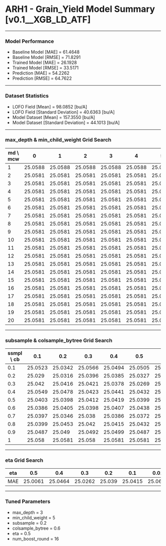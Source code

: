 # ARH1 - Grain_Yield Model Summary [v0.1__XGB_LD_ATF]

***

### Model Performance

- Baseline Model [MAE] = 61.4648
- Baseline Model [RMSE] = 71.8291
- Trained Model [MAE] = 26.1928
- Trained Model [RMSE] = 33.5171
- Prediction [MAE] = 54.2262
- Prediction [RMSE] = 64.7622
***

### Dataset Statistics

- LOFO Field [Mean] = 98.0852 [bu/A]
- LOFO Field [Standard Deviation] = 40.6363 [bu/A]
- Model Dataset [Mean] = 157.3550 [bu/A]
- Model Dataset [Standard Deviation] = 44.1013 [bu/A]
***

### max_depth & min_child_weight Grid Search

|   md \ mcw |       0 |       1 |       2 |       3 |       4 |       5 |       6 |       7 |       8 |       9 |      10 |      11 |      12 |      13 |      14 |      15 |      16 |      17 |      18 |      19 |      20 |
|------------|---------|---------|---------|---------|---------|---------|---------|---------|---------|---------|---------|---------|---------|---------|---------|---------|---------|---------|---------|---------|---------|
|          1 | 25.0588 | 25.0588 | 25.0588 | 25.0588 | 25.0588 | 25.0588 | 25.0588 | 25.0588 | 25.0588 | 25.0588 | 25.0588 | 25.0588 | 25.0588 | 25.0588 | 25.0588 | 25.0588 | 25.0588 | 25.0588 | 25.0588 | 25.0588 | 25.0588 |
|          2 | 25.0581 | 25.0581 | 25.0581 | 25.0581 | 25.0581 | 25.0581 | 25.0581 | 25.0581 | 25.0581 | 25.0581 | 25.0581 | 25.0581 | 25.0581 | 25.0581 | 25.0581 | 25.0581 | 25.0581 | 25.0581 | 25.0581 | 25.0581 | 25.0581 |
|          3 | 25.0581 | 25.0581 | 25.0581 | 25.0581 | 25.0581 | 25.0581 | 25.0581 | 25.0581 | 25.0581 | 25.0581 | 25.0581 | 25.0581 | 25.0581 | 25.0581 | 25.0581 | 25.0581 | 25.0581 | 25.0581 | 25.0581 | 25.0581 | 25.0581 |
|          4 | 25.0581 | 25.0581 | 25.0581 | 25.0581 | 25.0581 | 25.0581 | 25.0581 | 25.0581 | 25.0581 | 25.0581 | 25.0581 | 25.0581 | 25.0581 | 25.0581 | 25.0581 | 25.0581 | 25.0581 | 25.0581 | 25.0581 | 25.0581 | 25.0581 |
|          5 | 25.0581 | 25.0581 | 25.0581 | 25.0581 | 25.0581 | 25.0581 | 25.0581 | 25.0581 | 25.0581 | 25.0581 | 25.0581 | 25.0581 | 25.0581 | 25.0581 | 25.0581 | 25.0581 | 25.0581 | 25.0581 | 25.0581 | 25.0581 | 25.0581 |
|          6 | 25.0581 | 25.0581 | 25.0581 | 25.0581 | 25.0581 | 25.0581 | 25.0581 | 25.0581 | 25.0581 | 25.0581 | 25.0581 | 25.0581 | 25.0581 | 25.0581 | 25.0581 | 25.0581 | 25.0581 | 25.0581 | 25.0581 | 25.0581 | 25.0581 |
|          7 | 25.0581 | 25.0581 | 25.0581 | 25.0581 | 25.0581 | 25.0581 | 25.0581 | 25.0581 | 25.0581 | 25.0581 | 25.0581 | 25.0581 | 25.0581 | 25.0581 | 25.0581 | 25.0581 | 25.0581 | 25.0581 | 25.0581 | 25.0581 | 25.0581 |
|          8 | 25.0581 | 25.0581 | 25.0581 | 25.0581 | 25.0581 | 25.0581 | 25.0581 | 25.0581 | 25.0581 | 25.0581 | 25.0581 | 25.0581 | 25.0581 | 25.0581 | 25.0581 | 25.0581 | 25.0581 | 25.0581 | 25.0581 | 25.0581 | 25.0581 |
|          9 | 25.0581 | 25.0581 | 25.0581 | 25.0581 | 25.0581 | 25.0581 | 25.0581 | 25.0581 | 25.0581 | 25.0581 | 25.0581 | 25.0581 | 25.0581 | 25.0581 | 25.0581 | 25.0581 | 25.0581 | 25.0581 | 25.0581 | 25.0581 | 25.0581 |
|         10 | 25.0581 | 25.0581 | 25.0581 | 25.0581 | 25.0581 | 25.0581 | 25.0581 | 25.0581 | 25.0581 | 25.0581 | 25.0581 | 25.0581 | 25.0581 | 25.0581 | 25.0581 | 25.0581 | 25.0581 | 25.0581 | 25.0581 | 25.0581 | 25.0581 |
|         11 | 25.0581 | 25.0581 | 25.0581 | 25.0581 | 25.0581 | 25.0581 | 25.0581 | 25.0581 | 25.0581 | 25.0581 | 25.0581 | 25.0581 | 25.0581 | 25.0581 | 25.0581 | 25.0581 | 25.0581 | 25.0581 | 25.0581 | 25.0581 | 25.0581 |
|         12 | 25.0581 | 25.0581 | 25.0581 | 25.0581 | 25.0581 | 25.0581 | 25.0581 | 25.0581 | 25.0581 | 25.0581 | 25.0581 | 25.0581 | 25.0581 | 25.0581 | 25.0581 | 25.0581 | 25.0581 | 25.0581 | 25.0581 | 25.0581 | 25.0581 |
|         13 | 25.0581 | 25.0581 | 25.0581 | 25.0581 | 25.0581 | 25.0581 | 25.0581 | 25.0581 | 25.0581 | 25.0581 | 25.0581 | 25.0581 | 25.0581 | 25.0581 | 25.0581 | 25.0581 | 25.0581 | 25.0581 | 25.0581 | 25.0581 | 25.0581 |
|         14 | 25.0581 | 25.0581 | 25.0581 | 25.0581 | 25.0581 | 25.0581 | 25.0581 | 25.0581 | 25.0581 | 25.0581 | 25.0581 | 25.0581 | 25.0581 | 25.0581 | 25.0581 | 25.0581 | 25.0581 | 25.0581 | 25.0581 | 25.0581 | 25.0581 |
|         15 | 25.0581 | 25.0581 | 25.0581 | 25.0581 | 25.0581 | 25.0581 | 25.0581 | 25.0581 | 25.0581 | 25.0581 | 25.0581 | 25.0581 | 25.0581 | 25.0581 | 25.0581 | 25.0581 | 25.0581 | 25.0581 | 25.0581 | 25.0581 | 25.0581 |
|         16 | 25.0581 | 25.0581 | 25.0581 | 25.0581 | 25.0581 | 25.0581 | 25.0581 | 25.0581 | 25.0581 | 25.0581 | 25.0581 | 25.0581 | 25.0581 | 25.0581 | 25.0581 | 25.0581 | 25.0581 | 25.0581 | 25.0581 | 25.0581 | 25.0581 |
|         17 | 25.0581 | 25.0581 | 25.0581 | 25.0581 | 25.0581 | 25.0581 | 25.0581 | 25.0581 | 25.0581 | 25.0581 | 25.0581 | 25.0581 | 25.0581 | 25.0581 | 25.0581 | 25.0581 | 25.0581 | 25.0581 | 25.0581 | 25.0581 | 25.0581 |
|         18 | 25.0581 | 25.0581 | 25.0581 | 25.0581 | 25.0581 | 25.0581 | 25.0581 | 25.0581 | 25.0581 | 25.0581 | 25.0581 | 25.0581 | 25.0581 | 25.0581 | 25.0581 | 25.0581 | 25.0581 | 25.0581 | 25.0581 | 25.0581 | 25.0581 |
|         19 | 25.0581 | 25.0581 | 25.0581 | 25.0581 | 25.0581 | 25.0581 | 25.0581 | 25.0581 | 25.0581 | 25.0581 | 25.0581 | 25.0581 | 25.0581 | 25.0581 | 25.0581 | 25.0581 | 25.0581 | 25.0581 | 25.0581 | 25.0581 | 25.0581 |
|         20 | 25.0581 | 25.0581 | 25.0581 | 25.0581 | 25.0581 | 25.0581 | 25.0581 | 25.0581 | 25.0581 | 25.0581 | 25.0581 | 25.0581 | 25.0581 | 25.0581 | 25.0581 | 25.0581 | 25.0581 | 25.0581 | 25.0581 | 25.0581 | 25.0581 |

***

### subsample & colsample_bytree Grid Search

|   ssmpl \ cb |     0.1 |     0.2 |     0.3 |     0.4 |     0.5 |     0.6 |     0.7 |     0.8 |     0.9 |     1.0 |
|--------------|---------|---------|---------|---------|---------|---------|---------|---------|---------|---------|
|          0.1 | 25.0523 | 25.0342 | 25.0566 | 25.0494 | 25.0505 | 25.0482 | 25.0612 | 25.0671 | 25.0382 | 25.0413 |
|          0.2 | 25.029  | 25.0316 | 25.0396 | 25.0385 | 25.0327 | 25.0262 | 25.0366 | 25.0349 | 25.0395 | 25.0275 |
|          0.3 | 25.042  | 25.0416 | 25.0421 | 25.0378 | 25.0269 | 25.0332 | 25.045  | 25.0408 | 25.0434 | 25.0423 |
|          0.4 | 25.0549 | 25.0478 | 25.0423 | 25.0441 | 25.0432 | 25.0362 | 25.0405 | 25.0407 | 25.0385 | 25.049  |
|          0.5 | 25.0403 | 25.0398 | 25.0412 | 25.0419 | 25.0399 | 25.0368 | 25.0345 | 25.0415 | 25.0381 | 25.0421 |
|          0.6 | 25.0386 | 25.0405 | 25.0398 | 25.0407 | 25.0438 | 25.0367 | 25.0351 | 25.0377 | 25.0428 | 25.0386 |
|          0.7 | 25.0397 | 25.0346 | 25.038  | 25.0386 | 25.0372 | 25.0405 | 25.0389 | 25.0385 | 25.0393 | 25.0393 |
|          0.8 | 25.0399 | 25.0453 | 25.042  | 25.0415 | 25.0432 | 25.0414 | 25.0381 | 25.0407 | 25.0381 | 25.0396 |
|          0.9 | 25.0487 | 25.049  | 25.0492 | 25.0499 | 25.0487 | 25.0486 | 25.0496 | 25.0475 | 25.0492 | 25.0492 |
|          1   | 25.058  | 25.0581 | 25.058  | 25.0581 | 25.0581 | 25.0581 | 25.0581 | 25.0581 | 25.0581 | 25.0581 |

***

### eta Grid Search

| eta   |     0.5 |     0.4 |     0.3 |    0.2 |     0.1 |    0.01 |   0.001 |
|-------|---------|---------|---------|--------|---------|---------|---------|
| MAE   | 25.0061 | 25.0464 | 25.0262 | 25.039 | 25.0415 | 25.0664 | 59.8031 |

***

### Tuned Parameters

- max_depth = 3
- min_child_weight = 5
- subsample = 0.2
- colsample_bytree = 0.6
- eta = 0.5
- num_boost_round = 16
